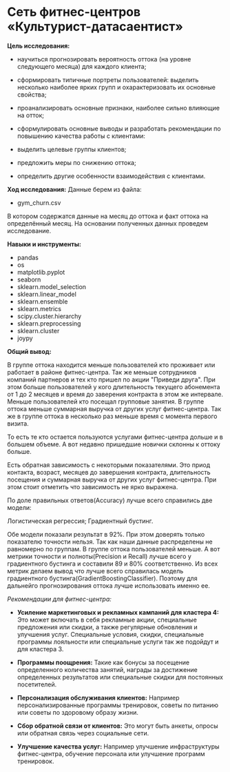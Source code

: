 # Сеть фитнес-центров «Культурист-датасаентист»

**Цель исследования:**
- научиться прогнозировать вероятность оттока (на уровне следующего месяца) для каждого клиента;
- сформировать типичные портреты пользователей: выделить несколько наиболее ярких групп и охарактеризовать их основные свойства;
- проанализировать основные признаки, наиболее сильно влияющие на отток;
- сформулировать основные выводы и разработать рекомендации по повышению качества работы с клиентами:

 - выделить целевые группы клиентов;
 - предложить меры по снижению оттока;
 - определить другие особенности взаимодействия с клиентами.

 **Ход исследования:** Данные берем из файла:
- gym_churn.csv

В котором содержатся данные на месяц до оттока и факт оттока на определённый месяц. На основании полученных данных проведем исследование.

**Навыки и инструменты:**
- pandas
- os
- matplotlib.pyplot
- seaborn
- sklearn.model_selection
- sklearn.linear_model
- sklearn.ensemble
- sklearn.metrics
- scipy.cluster.hierarchy
- sklearn.preprocessing
- sklearn.cluster
- joypy

**Общий вывод:**

В группе оттока находится меньше пользователей кто проживает или работает в районе фитнес-центра. Так же меньше сотрудников компаний партнеров и тех кто пришел по акции "Приведи друга". При этом больше пользователей у кого длительность текущего абонемента от 1 до 2 месяцев и время до заверения контракта в этом же интервале. Меньше пользователей кто посещал групповые занятия. В группе оттока меньше суммарная выручка от других услуг фитнес-центра. Так же в группе оттока в несколько раз меньше время с момента первого визита.

То есть те кто остается пользуются услугами фитнес-центра дольше и в большем объеме. А вот недавно пришедшие новички склонны к оттоку больше.

Есть обратная зависимость с некоторыми показателями. Это приод контакта, возраст, месяцев до завершения контракта, длительность посещения и суммарная выручка от других услуг фитнес-центра. При этом стоит отметить что зависимость не ярко выражена.

По доле правильных ответов(Accuracy) лучше всего справились две модели:

Логистическая регрессия;
Градиентный бустинг.

Обе модели показали результат в 92%. При этом доверять только показателю точности нельзя. Так как наши данные распределены не равномерно по группам. В группе оттока пользователей меньше.
А вот метрики точности и полноты(Precision и Recall) лучше всего у градиентного бустинга и составили 89 и 80% соответственно. Из всех метрик делаем вывод что лучше всего справилась модель градиентного бустинга(GradientBoostingClassifier). Поэтому для дальнейго прогнозирования оттока лучше использовать именно ее.

*Рекомендации для фитнес-центра:*
    
- **Усиление маркетинговых и рекламных кампаний для кластера 4:** Это может включать в себя рекламные акции, специальные предложения или скидки, а также регулярные обновления и улучшения услуг. Специальные условия, скидки, специальные программы лояльности или специальные услуги так же подойдут и для кластера 3.

- **Программы поощрения:** Такие как бонусы за посещение определенного количества занятий, награды за достижение определенных результатов или специальные скидки для постоянных посетителей.

- **Персонализация обслуживания клиентов:** Например персонализированные программы тренировок, советы по питанию или советы по здоровому образу жизни.

- **Сбор обратной связи от клиентов:** Это могут быть анкеты, опросы или обратная связь через социальные сети.

- **Улучшение качества услуг:** Например улучшение инфраструктуры фитнес-центра, обучение персонала или улучшение программ тренировок.